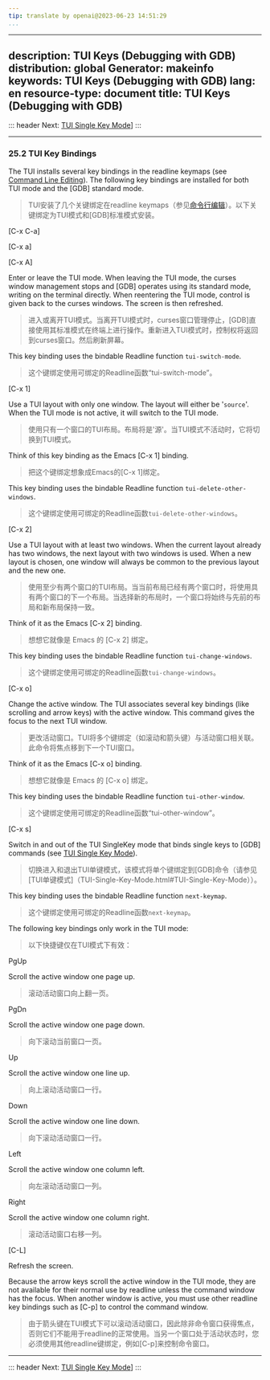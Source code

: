 ```yaml
---
tip: translate by openai@2023-06-23 14:51:29
...
```

---
description: TUI Keys (Debugging with GDB)
distribution: global
Generator: makeinfo
keywords: TUI Keys (Debugging with GDB)
lang: en
resource-type: document
title: TUI Keys (Debugging with GDB)
---
::: header
Next: [TUI Single Key Mode](TUI-Single-Key-Mode.html#TUI-Single-Key-Mode)]
:::

---

### 25.2 TUI Key Bindings


The TUI installs several key bindings in the readline keymaps (see [Command Line Editing](Command-Line-Editing.html#Command-Line-Editing)). The following key bindings are installed for both TUI mode and the [GDB] standard mode.

> TUI安装了几个关键绑定在readline keymaps（参见[命令行编辑](Command-Line-Editing.html#Command-Line-Editing)）。以下关键绑定为TUI模式和[GDB]标准模式安装。

[C-x C-a]

[C-x a]

[C-x A]


Enter or leave the TUI mode. When leaving the TUI mode, the curses window management stops and [GDB] operates using its standard mode, writing on the terminal directly. When reentering the TUI mode, control is given back to the curses windows. The screen is then refreshed.

> 进入或离开TUI模式。当离开TUI模式时，curses窗口管理停止，[GDB]直接使用其标准模式在终端上进行操作。重新进入TUI模式时，控制权将返回到curses窗口。然后刷新屏幕。


This key binding uses the bindable Readline function `tui-switch-mode`.

> 这个键绑定使用可绑定的Readline函数“tui-switch-mode”。

[C-x 1]


Use a TUI layout with only one window. The layout will either be '`source`'. When the TUI mode is not active, it will switch to the TUI mode.

> 使用只有一个窗口的TUI布局。布局将是'源'。当TUI模式不活动时，它将切换到TUI模式。


Think of this key binding as the Emacs [C-x 1] binding.

> 把这个键绑定想象成Emacs的[C-x 1]绑定。


This key binding uses the bindable Readline function `tui-delete-other-windows`.

> 这个键绑定使用可绑定的Readline函数`tui-delete-other-windows`。

[C-x 2]


Use a TUI layout with at least two windows. When the current layout already has two windows, the next layout with two windows is used. When a new layout is chosen, one window will always be common to the previous layout and the new one.

> 使用至少有两个窗口的TUI布局。当当前布局已经有两个窗口时，将使用具有两个窗口的下一个布局。当选择新的布局时，一个窗口将始终与先前的布局和新布局保持一致。


Think of it as the Emacs [C-x 2] binding.

> 想想它就像是 Emacs 的 [C-x 2] 绑定。


This key binding uses the bindable Readline function `tui-change-windows`.

> 这个键绑定使用可绑定的Readline函数`tui-change-windows`。

[C-x o]


Change the active window. The TUI associates several key bindings (like scrolling and arrow keys) with the active window. This command gives the focus to the next TUI window.

> 更改活动窗口。TUI将多个键绑定（如滚动和箭头键）与活动窗口相关联。此命令将焦点移到下一个TUI窗口。


Think of it as the Emacs [C-x o] binding.

> 想想它就像是 Emacs 的 [C-x o] 绑定。


This key binding uses the bindable Readline function `tui-other-window`.

> 这个键绑定使用可绑定的Readline函数“tui-other-window”。

[C-x s]


Switch in and out of the TUI SingleKey mode that binds single keys to [GDB] commands (see [TUI Single Key Mode](TUI-Single-Key-Mode.html#TUI-Single-Key-Mode)).

> 切换进入和退出TUI单键模式，该模式将单个键绑定到[GDB]命令（请参见[TUI单键模式]（TUI-Single-Key-Mode.html#TUI-Single-Key-Mode））。


This key binding uses the bindable Readline function `next-keymap`.

> 这个键绑定使用可绑定的Readline函数`next-keymap`。


The following key bindings only work in the TUI mode:

> 以下快捷键仅在TUI模式下有效：

PgUp


Scroll the active window one page up.

> 滚动活动窗口向上翻一页。

PgDn


Scroll the active window one page down.

> 向下滚动当前窗口一页。

Up


Scroll the active window one line up.

> 向上滚动活动窗口一行。

Down


Scroll the active window one line down.

> 向下滚动活动窗口一行。

Left


Scroll the active window one column left.

> 向左滚动活动窗口一列。

Right


Scroll the active window one column right.

> 滚动活动窗口右移一列。

[C-L]

Refresh the screen.


Because the arrow keys scroll the active window in the TUI mode, they are not available for their normal use by readline unless the command window has the focus. When another window is active, you must use other readline key bindings such as [C-p] to control the command window.

> 由于箭头键在TUI模式下可以滚动活动窗口，因此除非命令窗口获得焦点，否则它们不能用于readline的正常使用。当另一个窗口处于活动状态时，您必须使用其他readline键绑定，例如[C-p]来控制命令窗口。

---

::: header
Next: [TUI Single Key Mode](TUI-Single-Key-Mode.html#TUI-Single-Key-Mode)]
:::
